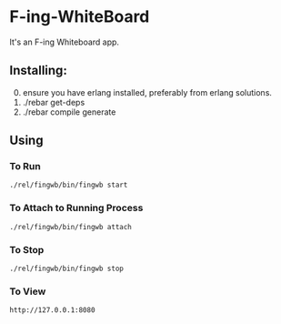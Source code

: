 F-ing-WhiteBoard
================

It's an F-ing Whiteboard app.


Installing:
-----------

0. ensure you have erlang installed, preferably from erlang solutions.
1. ./rebar get-deps
2. ./rebar compile generate


Using
-------

### To Run 
    ./rel/fingwb/bin/fingwb start

### To Attach to Running Process
    ./rel/fingwb/bin/fingwb attach

### To Stop 
    ./rel/fingwb/bin/fingwb stop

### To View
    http://127.0.0.1:8080
